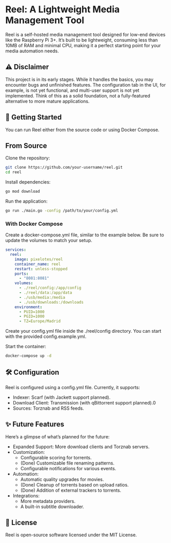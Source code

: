 # Reel: A Lightweight Media Management Tool
Reel is a self-hosted media management tool designed for low-end devices like the Raspberry Pi 3+. It’s built to be lightweight, consuming less than 10MB of RAM and minimal CPU, making it a perfect starting point for your media automation needs.

## ⚠️ Disclaimer
This project is in its early stages. While it handles the basics, you may encounter bugs and unfinished features. The configuration tab in the UI, for example, is not yet functional, and multi-user support is not yet implemented. Think of this as a solid foundation, not a fully-featured alternative to more mature applications.

## 🚀 Getting Started
You can run Reel either from the source code or using Docker Compose.

## From Source
Clone the repository:

```bash
git clone https://github.com/your-username/reel.git
cd reel
```

Install dependencies:

```bash
go mod download
```

Run the application:

```bash
go run ./main.go -config /path/to/your/config.yml
```

### With Docker Compose
Create a docker-compose.yml file, similar to the example below. Be sure to update the volumes to match your setup.

```yaml
services:
  reel:
    image: pixelotes/reel
    container_name: reel
    restart: unless-stopped
    ports:
      - "8081:8081"
    volumes:
      - ./reel/config:/app/config
      - ./reel/data:/app/data
      - ./usb/media:/media
      - ./usb/downloads:/downloads
    environment:
      - PUID=1000
      - PGID=1000
      - TZ=Europe/Madrid
```

Create your config.yml file inside the ./reel/config directory. You can start with the provided config.example.yml.

Start the container:

```bash
docker-compose up -d
```

## 🛠️ Configuration
Reel is configured using a config.yml file. Currently, it supports:

- Indexer: Scarf (with Jackett support planned).
- Download Client: Transmission (with qBittorrent support planned).0
- Sources: Torznab and RSS feeds.

## ✨ Future Features
Here’s a glimpse of what’s planned for the future:

- Expanded Support: More download clients and Torznab servers.
- Customization:
  - Configurable scoring for torrents.
  - (Done) Customizable file renaming patterns.
  - Configurable notifications for various events.
- Automation:
  - Automatic quality upgrades for movies.
  - (Done) Cleanup of torrents based on upload ratios.
  - (Done) Addition of external trackers to torrents.
- Integrations:
  - More metadata providers.
  - A built-in subtitle downloader.

## 📄 License
Reel is open-source software licensed under the MIT License.
